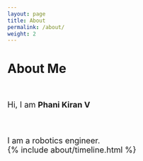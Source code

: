 ```yaml
---
layout: page
title: About
permalink: /about/
weight: 2
---
```


# **About Me**


<br>
<font size="+1">
  
Hi, I am <b>Phani Kiran V</b>

<br>

<br>
I am a robotics engineer.
<br>

<div class="row">
{% include about/timeline.html %}
</div>